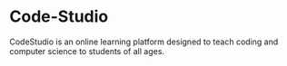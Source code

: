 # Code-Studio
CodeStudio is an online learning platform designed to teach coding and computer science to students of all ages. 
